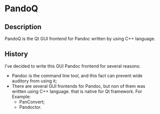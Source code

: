 # PandoQ

## Description
PandoQ is the Qt GUI frontend for Pandoc written by using C++ language.

## History
I've decided to write this GUI Pandoc frontend for several reasons:
* Pandoc is the command line tool, and this fact can prevent wide auditory from using it;
* There are several GUI frontends for Pandoc, but non of them was written using C++ language.
that is native for Qt framework. For Example:
  *  PanConvert;
  *  Pandoctor.


